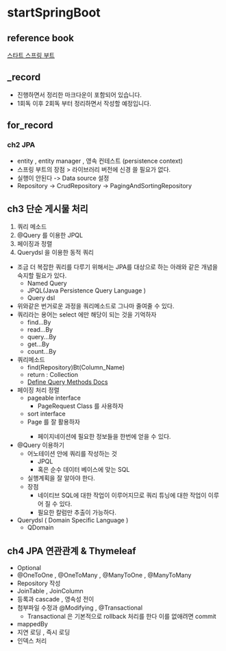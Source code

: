 # startSpringBoot

## reference book
[스타트 스프링 부트](http://www.namgarambooks.co.kr/entry/8-%EC%8A%A4%ED%83%80%ED%8A%B8-%EC%8A%A4%ED%94%84%EB%A7%81-%EB%B6%80%ED%8A%B8)

## _record
- 진행하면서 정리한 마크다운이 포함되어 있습니다.
- 1회독 이후 2회독 부터 정리하면서 작성할 예정입니다.

## for_record

### ch2 JPA
- entity , entity manager , 영속 컨테스트 (persistence context)
- 스프링 부트의 장점 > 라이브러리 버전에 신경 쓸 필요가 없다.
- 실행이 안된다 -> Data source 설정
- Repository -> CrudRepository -> PagingAndSortingRepository

## ch3 단순 게시물 처리 
1. 쿼리 메소드
1. @Query 를 이용한 JPQL
1. 페이징과 정렬
1. Querydsl 을 이용한 동적 쿼리 

- 조금 더 복잡한 쿼리를 다루기 위해서는 JPA를 대상으로 하는 아래와 같은 개념을 숙지할 필요가 있다.
    - Named Query 
    - JPQL(Java Persistence Query Language )
    - Query dsl
- 위와같은 번거로운 과정을 쿼리메소드로 그나마 줄여줄 수 있다.
- 쿼리라는 용어는 select 에만 해당이 되는 것을 기억하자
    - find...By
    - read...By
    - query...By
    - get...By
    - count...By
- 쿼리메소드
    - find(Repository)Bt(Column_Name)
    - return : Collection<T>
    - [Define Query Methods Docs](https://docs.spring.io/spring-data/jpa/docs/current/reference/html/#repositories.query-methods.details)
- 페이징 처리 정렬
    - pageable interface
        - PageRequest Class 를 사용하자 
    - sort interface
    - Page<T> 를 잘 활용하자
        - 페이지네이션에 필요한 정보들을 한번에 얻을 수 있다.
- @Query 이용하기
    - 어노테이션 안에 쿼리를 작성하는 것 
        - JPQL 
        - 혹은 순수 데이터 베이스에 맞는 SQL 
    - 실행계획을 잘 알아야 한다.
    - 장점
        - 네이티브 SQL에 대한 작업이 이루어지므로 쿼리 튜닝에 대한 작업이 이루어 질 수 있다.
        - 필요한 칼럼만 추출이 가능하다.
- Querydsl ( Domain Specific Language )
    - QDomain

## ch4 JPA 연관관계 & Thymeleaf
- Optional<T>
- @OneToOne , @OneToMany , @ManyToOne , @ManyToMany
- Repository 작성
- JoinTable , JoinColumn
- 등록과 cascade , 영속성 전이
- 첨부파일 수정과 @Modifying , @Transactional
    - Transactional 은 기본적으로 rollback 처리를 한다 이를 없애려면 commit 
- mappedBy
- 지연 로딩 , 즉시 로딩
- 인덱스 처리 
 
